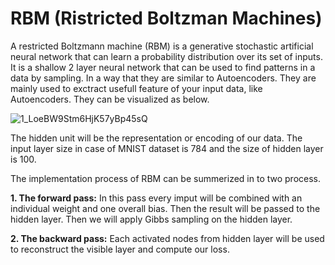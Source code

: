 # RBM (Ristricted Boltzman Machines)


A restricted Boltzmann machine (RBM) is a generative stochastic artificial neural network that can learn a probability distribution over its set of inputs. It is a shallow 2 layer neural network that can be used to find patterns in a data by sampling. In a way that they are similar to Autoencoders. They are mainly used to exctract usefull feature of your input data, like Autoencoders.  They can be visualized as below.

![1_LoeBW9Stm6HjK57yBp45sQ](https://user-images.githubusercontent.com/40062131/119184573-d573ad00-ba75-11eb-9435-b8732a52e756.png)

The hidden unit will be the representation or encoding of our data. The input layer size in case of MNIST dataset is 784 and the size of hidden layer is 100.

The implementation process of RBM can be summerized in to two process. 

<b>1. The forward pass:</b> In this pass every imput will be combined with an individual weight and one overall bias. Then the result will be passed to the hidden layer. Then we will apply Gibbs sampling on the hidden layer.<br>

<b>2. The backward pass:</b> Each activated nodes from hidden layer will be used to reconstruct the visible layer and compute our loss.

